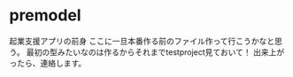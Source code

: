 # premodel
起業支援アプリの前身
ここに一旦本番作る前のファイル作って行こうかなと思う。
最初の型みたいなのは作るからそれまでtestproject見ておいて！
出来上がったら、連絡します。
